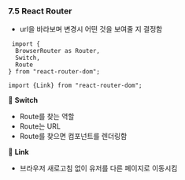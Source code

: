 ### 7.5 React Router

- url을 바라보며 변경시 어떤 것을 보여줄 지 결정함

```react
 import {
  BrowserRouter as Router,
  Switch,
  Route
} from "react-router-dom";

import {Link} from "react-router-dom";
```

📍 **Switch**

- Route를 찾는 역할
- Route는 URL
- Route를 찾으면 컴포넌트를 렌더링함

📍 **Link**

- 브라우저 새로고침 없이 유저를 다른 페이지로 이동시킴





